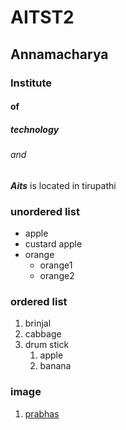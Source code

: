 # AITST2
## Annamacharya 
### Institute
#### of
##### technology
###### and

___Aits___ is located in tirupathi

### unordered list
* apple
* custard apple
* orange
  * orange1
  * orange2

### ordered list
1. brinjal
2. cabbage
3. drum stick
   1. apple
   2. banana

### image
1. [prabhas](https://th.thgim.com/entertainment/movies/f4i6ly/article30920692.ece/alternates/FREE_435/prabhas)
